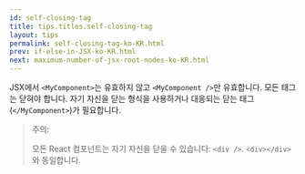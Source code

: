 ```yaml
---
id: self-closing-tag
title: tips.titles.self-closing-tag
layout: tips
permalink: self-closing-tag-ko-KR.html
prev: if-else-in-JSX-ko-KR.html
next: maximum-number-of-jsx-root-nodes-ko-KR.html
---
```


JSX에서 `<MyComponent>`는 유효하지 않고 `<MyComponent />`만 유효합니다. 모든 태그는 닫혀야 합니다. 자기 자신을 닫는 형식을 사용하거나 대응되는 닫는 태그(`</MyComponent>`)가 필요합니다.

> 주의:
>
> 모든 React 컴포넌트는 자기 자신을 닫을 수 있습니다: `<div />`. `<div></div>`와 동일합니다.
